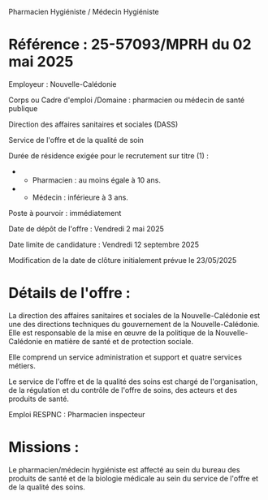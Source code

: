 
Pharmacien Hygiéniste / Médecin Hygiéniste

# Référence : 25-57093/MPRH du 02 mai 2025

Employeur : Nouvelle-Calédonie

Corps ou Cadre d'emploi /Domaine : pharmacien ou médecin de santé publique

Direction des affaires sanitaires et sociales (DASS)

Service de l'offre et de la qualité de soin

Durée de résidence exigée pour le recrutement sur titre (1) :

- - Pharmacien : au moins égale à 10 ans.
- - Médecin : inférieure à 3 ans.

Poste à pourvoir : immédiatement

Date de dépôt de l'offre : Vendredi 2 mai 2025

Date limite de candidature : Vendredi 12 septembre 2025

Modification de la date de clôture initialement prévue le 23/05/2025

# Détails de l'offre :

La direction des affaires sanitaires et sociales de la Nouvelle-Calédonie est une des directions techniques du gouvernement de la Nouvelle-Calédonie. Elle est responsable de la mise en œuvre de la politique de la Nouvelle-Calédonie en matière de santé et de protection sociale.

Elle comprend un service administration et support et quatre services métiers.

Le service de l'offre et de la qualité des soins est chargé de l'organisation, de la régulation et du contrôle de l'offre de soins, des acteurs et des produits de santé.

Emploi RESPNC : Pharmacien inspecteur

# Missions :

Le pharmacien/médecin hygiéniste est affecté au sein du bureau des produits de santé et de la biologie médicale au sein du service de l'offre et de la qualité des soins.


